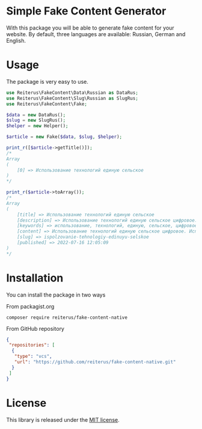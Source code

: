 # Simple Fake Content Generator

With this package you will be able to generate fake content for your website. 
By default, three languages are available: Russian, German and English.

# Usage

The package is very easy to use.

```php
use Reiterus\FakeContent\Data\Russian as DataRus;
use Reiterus\FakeContent\Slug\Russian as SlugRus;
use Reiterus\FakeContent\Fake;

$data = new DataRus();
$slug = new SlugRus();
$helper = new Helper();

$article = new Fake($data, $slug, $helper);

print_r([$article->getTitle()]);
/*
Array
(
    [0] => Использование технологий единую сельское
)
*/

print_r($article->toArray());
/*
Array
(
    [title] => Использование технологий единую сельское
    [description] => Использование технологий единую сельское цифровое...
    [keywords] => использование, технологий, единую, сельское, цифровое, ...
    [content] => Использование технологий единую сельское цифровое. Использование ...
    [slug] => ispolzovanie-tehnologiy-edinuyu-selskoe
    [published] => 2022-07-16 12:05:09
)
*/
```

# Installation
You can install the package in two ways

From packagist.org
```shell
composer require reiterus/fake-content-native
```

From GitHub repository
```json
{
 "repositories": [
  {
   "type": "vcs",
   "url": "https://github.com/reiterus/fake-content-native.git"
  }
 ]
}
```

# License

This library is released under the [MIT license](LICENSE).